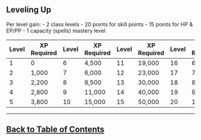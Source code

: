 ## Leveling Up

Per level gain:
    -   2 class levels
    -   20 points for skill points
    -   15 points for HP & EP/PP
    -   1 capacity (spells) mastery level

| Level | XP Required | Level | XP Required | Level | XP Required | Level | XP Required |
|-------|--------------|-------|--------------|-------|--------------|-------|--------------|
| 1     | 0            | 6     | 4,500        | 11    | 19,000       | 16    | 60,000       |
| 2     | 1,000        | 7     | 6,000        | 12    | 23,000       | 17    | 70,000       |
| 3     | 2,200        | 8     | 8,500        | 13    | 30,000       | 18    | 80,000       |
| 4     | 2,800        | 9     | 11,000       | 14    | 40,000       | 19    | 90,000       |
| 5     | 3,800        | 10    | 15,000       | 15    | 50,000       | 20    | 110,000      |

---
<!---->
##  [Back to Table of Contents](../TableOfContents.md)